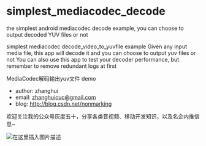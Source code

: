 # simplest_mediacodec_decode
the simplest android mediacodec decode example, you can choose to output decoded YUV files or not 

simplest mediacodec decode_video_to_yuvfile example
Given any input media file, this app will decode it and you can choose to output yuv files or not
You can also use this app to test your decoder performance, but remember to remove redundant logs at first

MediaCodec解码输出yuv文件 demo

 * author: zhanghui
 * email: zhanghuicuc@gmail.com
 * blog: http://blog.csdn.net/nonmarking


欢迎关注我的公众号灰度五十，分享各类音视频、移动开发知识，以及名企内推信息~

![在这里插入图片描述](https://img-blog.csdnimg.cn/20181222184847599.jpg)
